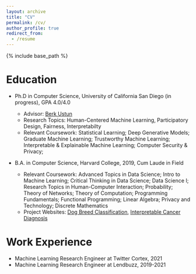 ```yaml
---
layout: archive
title: "CV"
permalink: /cv/
author_profile: true
redirect_from:
  - /resume
---
```


{% include base_path %}

Education
======
* Ph.D in Computer Science, University of California San Diego (in progress), GPA 4.0/4.0
  * Advisor: [Berk Ustun](https://www.berkustun.com/)
  * Research Topics: Human-Centered Machine Learning, Participatory Design, Fairness, Interpretabilty
  * Relevant Coursework: Statistical Learning; Deep Generative Models; Graduate Machine Learning; Trustworthy Machine Learning; Interpretable \& Explainable Machine Learning; Computer Security \& Privacy; 
  
* B.A. in Computer Science, Harvard College, 2019, Cum Laude in Field
  * Relevant Coursework: Advanced Topics in Data Science; Intro to Machine Learning; Critical Thinking in Data Science; Data Science I; Research Topics in Human-Computer Interaction; Probability; Theory of Networks; Theory of Computation; Programming Fundamentals; Functional Programming; Linear Algebra; Privacy and Technology; Discrete Mathematics
  * Project Websites: [Dog Breed Classification](https://hljames.github.io/dog-breed-classification/ "Dog Breed Classification"), [Interpretable Cancer Diagnosis](https://hljames.github.io/cancer-diagnosis/)

Work Experience
======
* Machine Learning Research Engineer at Twitter Cortex, 2021
* Machine Learning Research Engineer at Lendbuzz, 2019-2021

<!-- Work experience
======
* Summer 2018: Software Engineering Intern
  * Facebook
  * Duties included: Tagging issues
  * Supervisor: Professor Git

* Fall 2015: Research Assistant
  * Github University
  * Duties included: Merging pull requests
  * Supervisor: Professor Hub
  
Skills
======
* Skill 1
* Skill 2
  * Sub-skill 2.1
  * Sub-skill 2.2
  * Sub-skill 2.3
* Skill 3

Publications
======
  <ul>{% for post in site.publications %}
    {% include archive-single-cv.html %}
  {% endfor %}</ul>
  
Talks
======
  <ul>{% for post in site.talks %}
    {% include archive-single-talk-cv.html %}
  {% endfor %}</ul>
  
Teaching
======
  <ul>{% for post in site.teaching %}
    {% include archive-single-cv.html %}
  {% endfor %}</ul>
  
Service and leadership
======
* Currently signed in to 43 different slack teams -->
